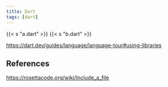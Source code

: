```yaml
---
title: Dart
tags: [dart]
---
```


{{< s "a.dart" >}}
{{< s "b.dart" >}}

<https://dart.dev/guides/language/language-tour#using-libraries>

## References

<https://rosettacode.org/wiki/Include_a_file>
